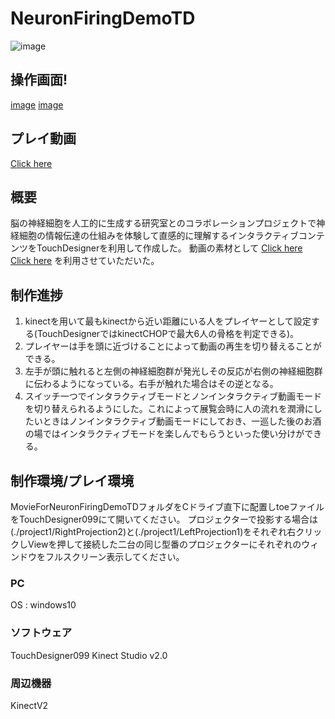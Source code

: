 # NeuronFiringDemoTD

![image](./ForReadme/DSC04860.png)

## 操作画面!
[image](./ForReadme/sc1,png)
[image](./ForReadme/sc2.png)

## プレイ動画
[Click here](https://vimeo.com/235548118)

## 概要
脳の神経細胞を人工的に生成する研究室とのコラボレーションプロジェクトで神経細胞の情報伝達の仕組みを体験して直感的に理解するインタラクティブコンテンツをTouchDesignerを利用して作成した。
動画の素材として
[Click here](https://www.youtube.com/watch?v=yy994HpFudc)
[Click here](https://www.youtube.com/watch?v=il5KvMfKLq0)
を利用させていただいた。

## 制作進捗
1. kinectを用いて最もkinectから近い距離にいる人をプレイヤーとして設定する(TouchDesignerではkinectCHOPで最大6人の骨格を判定できる)。
2. プレイヤーは手を頭に近づけることによって動画の再生を切り替えることができる。
3. 左手が頭に触れると左側の神経細胞群が発光しその反応が右側の神経細胞群に伝わるようになっている。右手が触れた場合はその逆となる。
4. スイッチ一つでインタラクティブモードとノンインタラクティブ動画モードを切り替えられるようにした。これによって展覧会時に人の流れを潤滑にしたいときはノンインタラクティブ動画モードにしておき、一巡した後のお酒の場ではインタラクティブモードを楽しんでもらうといった使い分けができる。

## 制作環境/プレイ環境
MovieForNeuronFiringDemoTDフォルダをCドライブ直下に配置しtoeファイルをTouchDesigner099にて開いてください。
プロジェクターで投影する場合は(./project1/RightProjection2)と(./project1/LeftProjection1)をそれぞれ右クリックしViewを押して接続した二台の同じ型番のプロジェクターにそれぞれのウィンドウをフルスクリーン表示してください。

### PC

OS : windows10

### ソフトウェア

TouchDesigner099
Kinect Studio v2.0

### 周辺機器

KinectV2
